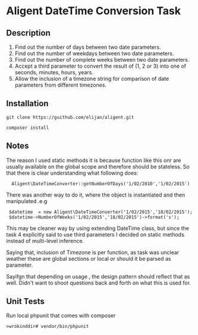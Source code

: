 Aligent DateTime Conversion Task
================================


Description
----------------------------------

1. Find out the number of days between two date parameters.
2. Find out the number of weekdays between two date parameters.
3. Find out the number of complete weeks between two date parameters.
4. Accept a third parameter to convert the result of (1, 2 or 3) into one of seconds, minutes, hours, years.
5. Allow the inclusion of a timezone string for comparison of date parameters from different timezones.


Installation
---------------

    git clone https://guithub.com/elijan/aligent.git

    composer install

Notes
-------------------
The reason I used static methods it is because function like this onr are usually available on the global scope and therefore should be stateless.
So that there is clear understanding what following does:

      Aligent\DateTimeConverter::getNumberOfDays('1/02/2010','1/02/2015')


There was another way to do it, where the object is instantiated  and then manipulated .e.g

     $datetime  = new Aligent\DateTimeConverter('1/02/2015','18/02/2015');
     $datetime->NumberOfWeeks('1/02/2015','18/02/2015')->format('s');

This may be cleaner way by using extending DateTime class, but since the task 4 explicitly said to use third parameters I decided on static methods instead of multi-level inference.

Saying that, inclusion of Timezone is per function, as task was unclear weather these are global sections or local or should it be parsed as parameter.

Sayifgn that depending on usage , the design pattern should reflect that as well. Didn't want to shoot questions back and forth on what this is used for.


Unit Tests
----------------------
Run local phpunit that comes with composer

    >wrokinddir# vendor/bin/phpunit
